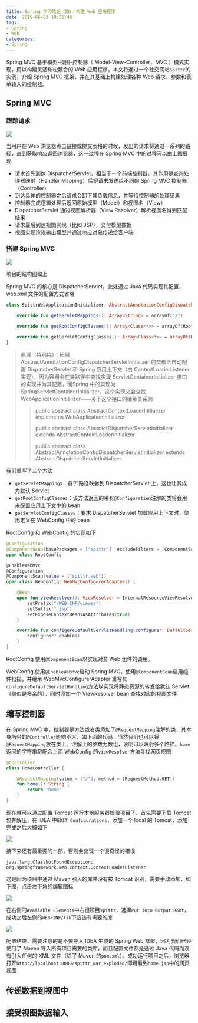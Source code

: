 ```yaml
---
title: Spring 学习笔记（四）：构建 Web 应用程序
date: 2019-06-03 18:56:48
tags:
- Spring
- Web
categories:
- Spring 
---
```


Spring MVC 基于模型-视图-控制器（ Model-View-Controller，MVC ）模式实现，用以构建灵活和松耦合的 Web 应用程序。本文将通过一个社交网站`Spittr`的实例，介绍 Spring MVC 框架，并在其基础上构建处理各种 Web 请求、参数和表单输入的控制器。

## Spring MVC

### 跟踪请求

![](Spring-学习笔记（四）：构建-Web-应用程序\spring-mvc-request.jpeg)

当用户在 Web 浏览器点击链接或提交表格的时候，发出的请求将通过一系列的路径，直到获取响应返回浏览器，这一过程在 Spring MVC 中的过程可以由上图展现

- 请求首先到达 DispatcherServlet，相当于一个前端控制器，其作用是查询处理器映射（Handler Mapping）后将请求发送给不同的 Spring MVC 控制器（Controller）
- 到达具体的控制器之后请求会卸下其负载信息，并等待控制器的处理结果
- 控制器完成逻辑处理后返回原始模型（Model）和视图名（View）
- DispatcherServlet 通过视图解析器（View Resolver）解析视图名得到匹配结果
- 请求最后到达视图实现（比如 JSP），交付模型数据
- 视图实现渲染输出模型并通过响应对象传递给客户端

### 搭建 Spring MVC

![](Spring-学习笔记（四）：构建-Web-应用程序\项目结构.png)

项目的结构图如上

Spring MVC 的核心是 DispatcherServlet，此处通过 Java 代码实现其配置，web.xml 文件的配置方式省略

```kotlin
class SpittrWebApplicationInitializer: AbstractAnnotationConfigDispatcherServletInitializer() {

    override fun getServletMappings(): Array<String> = arrayOf("/")
    
    override fun getRootConfigClasses(): Array<Class<*>> = arrayOf(RootConfig::class.java)

    override fun getServletConfigClasses(): Array<Class<*>> = arrayOf(WebConfig::class.java)
}
```

> 原理（特别绕）：拓展 AbstractAnnotationConfigDispatcherServletInitializer 的类都会自动配置 DispatcherServlet 和 Spring 应用上下文（由 ContextLoaderListener 实现），因为容器会在类路径中查找实现 ServletContainerInitializer 接口的实现并为其配置，而Spring 中的实现为 SpringServletContainerInitializer，这个实现又会查找 WebApplicationInitializer——关于这个接口的继承关系为
>
> > public abstract class AbstractContextLoaderInitializer implements WebApplicationInitializer
> >
> >
> > public abstract class AbstractDispatcherServletInitializer extends AbstractContextLoaderInitializer
> >
> > public abstract class AbstractAnnotationConfigDispatcherServletInitializer extends AbstractDispatcherServletInitializer

我们重写了三个方法

- `getServletMappings`：将“/”路径映射到 DispatcherServlet 上，这也让其成为默认 Servlet
- `getRootConfigClasses`：该方法返回的带有`@Configuration`注解的类将会用来配置应用上下文中的 bean
- `getServletConfigClasses`：要求 DispatcherServlet 加载应用上下文时，使用定义在 WebConfig 中的 bean

RootConfig 和 WebConfig 的实现如下

```kotlin
@Configuration
@ComponentScan(basePackages = ["spittr"], excludeFilters = [ComponentScan.Filter(type = FilterType.ANNOTATION, value = [EnableWebMvc::class])])
open class RootConfig

@EnableWebMvc
@Configuration
@ComponentScan(value = ["spittr.web"])
open class WebConfig: WebMvcConfigurerAdapter() {

    @Bean
    open fun viewResolver(): ViewResolver = InternalResourceViewResolver().apply {
        setPrefix("/WEB-INF/views/")
        setSuffix(".jsp")
        setExposeContextBeansAsAttributes(true)
    }

    override fun configureDefaultServletHandling(configurer: DefaultServletHandlerConfigurer?) {
        configurer?.enable()
    }
}
```

RootConfig 使用`@ComponentScan`以实现对非 Web 组件的调用。

WebConfig 使用`@EnableWebMvc`启动 Spring MVC，使用`@ComponentScan`启用组件扫描，并继承 WebMvcConfigurerAdapter 重写其`configureDefaultServletHandling`方法以实现将静态资源的转发给默认 Servlet （貌似是多余的），同时添加一个 ViewResolver bean 查找对应的视图文件

## 编写控制器

在 Spring MVC 中，控制器是方法或者类添加了`@RequestMapping`注解的类，其本身所带的`@Controller`影响不大，如下面的代码。当然我们也可以将`@RequestMapping`放在类上。注解上的参数为数组，说明可以映射多个路径。`home`返回的字符串将配合上面 WebConfig 的`viewResolver`方法寻找网页视图

```kotlin
@Controller
class HomeController {

    @RequestMapping(value = ["/"], method = [RequestMethod.GET])
    fun home(): String {
        return "home"
    }
}
```

现在就可以通过配置 Tomcat 运行本地服务器检验项目了，首先需要下载 Tomcat 包并解压，在 IDEA 中`EDIT Configurations`，添加一个 local 的 Tomcat，添加完成之后大概如下

![](Spring-学习笔记（四）：构建-Web-应用程序\tomcat_server.png)

接下来还有最重要的一部，否则会出现一个很奇怪的错误

```
java.lang.ClassNotFoundException: org.springframework.web.context.ContextLoaderListener
```

这是因为项目中通过 Maven 引入的库并没有被 Tomcat 识别，需要手动添加，如下图，点击左下角的编辑图标

![](Spring-学习笔记（四）：构建-Web-应用程序\tomcat_deploy.png)

在右侧的`Available Elements`中右键项目`spittr`，选择`Put into Output Root`，成功之后左侧的`WEB-INF/lib`下应该有需要的库

![](Spring-学习笔记（四）：构建-Web-应用程序\tomcat_put.jpg)

配置结束，需要注意的是不要导入 IDEA 生成的 Spring Web 框架，因为我们已经使用了 Maven 导入所有项目需要的类库，而且配置文件都是通过 Java 代码而没有引入任何的 XML 文件（除了 Maven 的`pom.xml`）。成功运行项目之后，浏览器打开`http://localhost:8080/spittr_war_exploded/`即可看到`home.jsp`中的网页视图

## 传递数据到视图中

## 接受视图数据输入

